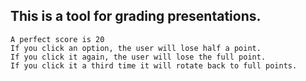 This is a tool for grading presentations.
---
```
A perfect score is 20
If you click an option, the user will lose half a point. 
If you click it again, the user will lose the full point.
If you click it a third time it will rotate back to full points.
```
